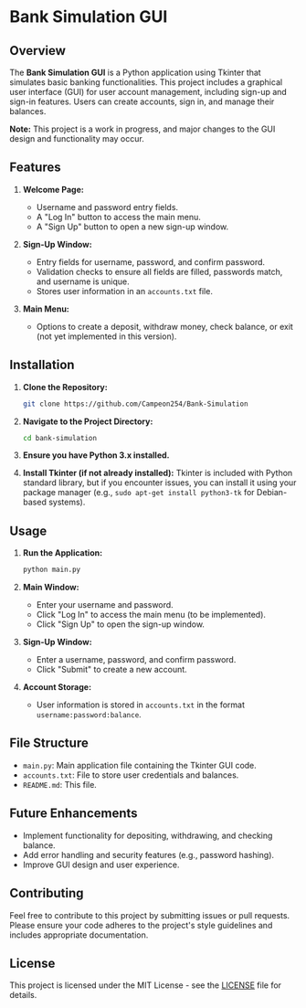 # Bank Simulation GUI

## Overview

The **Bank Simulation GUI** is a Python application using Tkinter that simulates basic banking functionalities. This project includes a graphical user interface (GUI) for user account management, including sign-up and sign-in features. Users can create accounts, sign in, and manage their balances.

**Note:** This project is a work in progress, and major changes to the GUI design and functionality may occur.

## Features

1. **Welcome Page:**
   - Username and password entry fields.
   - A "Log In" button to access the main menu.
   - A "Sign Up" button to open a new sign-up window.

2. **Sign-Up Window:**
   - Entry fields for username, password, and confirm password.
   - Validation checks to ensure all fields are filled, passwords match, and username is unique.
   - Stores user information in an `accounts.txt` file.

3. **Main Menu:**
   - Options to create a deposit, withdraw money, check balance, or exit (not yet implemented in this version).

## Installation

1. **Clone the Repository:**

   ```bash
   git clone https://github.com/Campeon254/Bank-Simulation
   ```

2. **Navigate to the Project Directory:**

   ```bash
   cd bank-simulation
   ```

3. **Ensure you have Python 3.x installed.**

4. **Install Tkinter (if not already installed):**
   Tkinter is included with Python standard library, but if you encounter issues, you can install it using your package manager (e.g., `sudo apt-get install python3-tk` for Debian-based systems).

## Usage

1. **Run the Application:**

   ```bash
   python main.py
   ```

2. **Main Window:**
   - Enter your username and password.
   - Click "Log In" to access the main menu (to be implemented).
   - Click "Sign Up" to open the sign-up window.

3. **Sign-Up Window:**
   - Enter a username, password, and confirm password.
   - Click "Submit" to create a new account.

4. **Account Storage:**
   - User information is stored in `accounts.txt` in the format `username:password:balance`.

## File Structure

- `main.py`: Main application file containing the Tkinter GUI code.
- `accounts.txt`: File to store user credentials and balances.
- `README.md`: This file.

## Future Enhancements

- Implement functionality for depositing, withdrawing, and checking balance.
- Add error handling and security features (e.g., password hashing).
- Improve GUI design and user experience.

## Contributing

Feel free to contribute to this project by submitting issues or pull requests. Please ensure your code adheres to the project's style guidelines and includes appropriate documentation.

## License

This project is licensed under the MIT License - see the [LICENSE](LICENSE) file for details.
